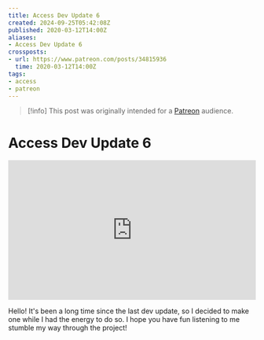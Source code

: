 ```yaml
---
title: Access Dev Update 6
created: 2024-09-25T05:42:08Z
published: 2020-03-12T14:00Z
aliases:
- Access Dev Update 6
crossposts:
- url: https://www.patreon.com/posts/34815936
  time: 2020-03-12T14:00Z
tags:
- access
- patreon
---
```


> [!info]
> This post was originally intended for a [Patreon](../tags/patreon.md) audience.

# Access Dev Update 6

<div style="padding:56.25% 0 0 0;position:relative;"><iframe src="https://player.vimeo.com/video/573303895?badge=0&amp;autopause=0&amp;player_id=0&amp;app_id=58479" frameborder="0" allow="autoplay; fullscreen; picture-in-picture; clipboard-write" style="position:absolute;top:0;left:0;width:100%;height:100%;" title="Access Dev Update 6"></iframe></div><script src="https://player.vimeo.com/api/player.js"></script>

Hello! It's been a long time since the last dev update, so I decided to make one while I had the energy to do so. I hope you have fun listening to me stumble my way through the project!
